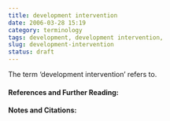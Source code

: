 ```yaml
---
title: development intervention
date: 2006-03-28 15:19
category: terminology
tags: development, development intervention,
slug: development-intervention
status: draft
---
```


<!--
icon: file-code-o
summary: 
-->

<!--
layout: post
title:  development intervention
date:   2005-01-10 13:47:13
categories: terminology
tags: development, development intervention,
permalink: /development-intervention/
published: false
comments: true
-->

The term ‘development intervention’ refers to.

#### References and Further Reading:


#### Notes and Citations:

[^1]: 
